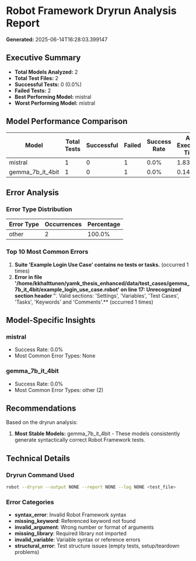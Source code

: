 # Robot Framework Dryrun Analysis Report
**Generated:** 2025-06-14T16:28:03.399147

## Executive Summary

- **Total Models Analyzed:** 2
- **Total Test Files:** 2
- **Successful Tests:** 0 (0.0%)
- **Failed Tests:** 2
- **Best Performing Model:** mistral
- **Worst Performing Model:** mistral

## Model Performance Comparison

| Model | Total Tests | Successful | Failed | Success Rate | Avg Execution Time |
|-------|-------------|------------|--------|--------------|-------------------|
| mistral | 1 | 0 | 1 | 0.0% | 1.837s |
| gemma_7b_it_4bit | 1 | 0 | 1 | 0.0% | 0.144s |

## Error Analysis

### Error Type Distribution

| Error Type | Occurrences | Percentage |
|------------|-------------|------------|
| other | 2 | 100.0% |

### Top 10 Most Common Errors

1. **Suite 'Example Login Use Case' contains no tests or tasks.** (occurred 1 times)
2. **Error in file '/home/kkhalttunen/yamk_thesis_enhanced/data/test_cases/gemma_7b_it_4bit/example_login_use_case.robot' on line 17: Unrecognized section header '**'. Valid sections: 'Settings', 'Variables', 'Test Cases', 'Tasks', 'Keywords' and 'Comments'.** (occurred 1 times)

## Model-Specific Insights

### mistral
- Success Rate: 0.0%
- Most Common Error Types: None

### gemma_7b_it_4bit
- Success Rate: 0.0%
- Most Common Error Types: other (2)

## Recommendations

Based on the dryrun analysis:

1. **Most Stable Models:** gemma_7b_it_4bit - These models consistently generate syntactically correct Robot Framework tests.

## Technical Details

### Dryrun Command Used
```bash
robot --dryrun --output NONE --report NONE --log NONE <test_file>
```

### Error Categories
- **syntax_error**: Invalid Robot Framework syntax
- **missing_keyword**: Referenced keyword not found
- **invalid_argument**: Wrong number or format of arguments
- **missing_library**: Required library not imported
- **invalid_variable**: Variable syntax or reference errors
- **structural_error**: Test structure issues (empty tests, setup/teardown problems)
